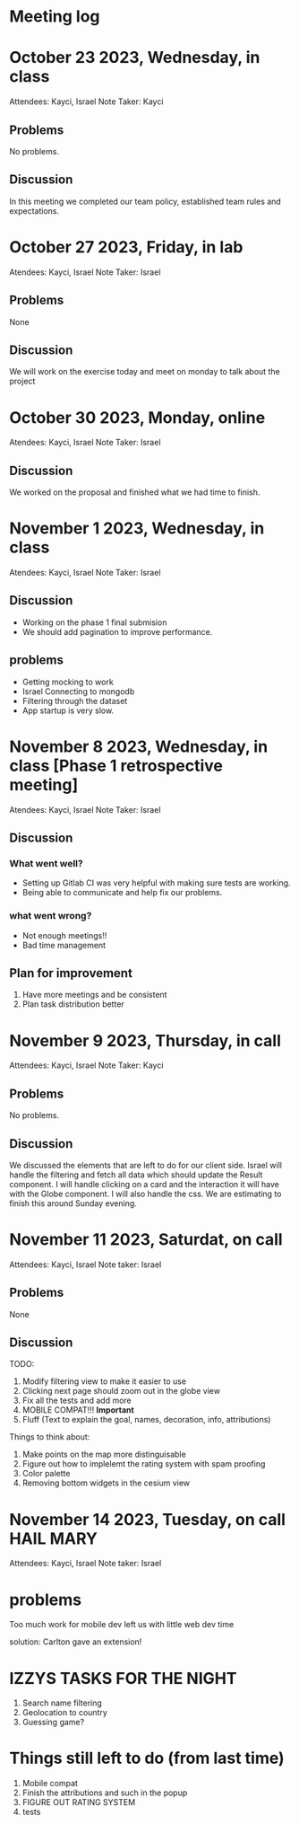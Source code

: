 # Meeting log

# October 23 2023, Wednesday, in class
Attendees: Kayci, Israel
Note Taker: Kayci

## Problems
No problems.

## Discussion
In this meeting we completed our team policy, established team rules and expectations.


# October 27 2023, Friday, in lab
Atendees: Kayci, Israel
Note Taker: Israel

## Problems
None

## Discussion
We will work on the exercise today and meet on monday to talk about the project

# October 30 2023, Monday, online
Atendees: Kayci, Israel
Note Taker: Israel

## Discussion
We worked on the proposal and finished what we had time to finish.

# November 1 2023, Wednesday, in class
Atendees: Kayci, Israel
Note Taker: Israel

## Discussion
- Working on the phase 1 final submision
- We should add pagination to improve performance.

## problems
- Getting mocking to work
- Israel Connecting to mongodb
- Filtering through the dataset
- App startup is very slow.

# November 8 2023, Wednesday, in class [Phase 1 retrospective meeting]
Atendees: Kayci, Israel
Note Taker: Israel

## Discussion

### What went well?
- Setting up Gitlab CI was very helpful with making sure tests are working.
- Being able to communicate and help fix our problems.

### what went wrong?
- Not enough meetings!! 
- Bad time management

## Plan for improvement
1. Have more meetings and be consistent
2. Plan task distribution better

# November 9 2023, Thursday, in call
Attendees: Kayci, Israel
Note Taker: Kayci

## Problems
No problems.

## Discussion
We discussed the elements that are left to do for our client side.
Israel will handle the filtering and fetch all data which should update the Result component.
I will handle clicking on a card and the interaction it will have with the Globe component. I will also handle the css.
We are estimating to finish this around Sunday evening.


# November 11 2023, Saturdat, on call
Attendees: Kayci, Israel
Note taker: Israel

## Problems
None 

## Discussion

TODO:
1. Modify filtering view to make it easier to use
2. Clicking next page should zoom out in the globe view
3. Fix all the tests and add more
4. MOBILE COMPAT!!! **Important**
5. Fluff (Text to explain the goal, names, decoration, info, attributions)

Things to think about:
1. Make points on the map more distinguisable
2. Figure out how to implelemt the rating system with spam proofing
3. Color palette
4. Removing bottom widgets in the cesium view



# November 14 2023, Tuesday, on call HAIL MARY
Attendees: Kayci, Israel
Note taker: Israel

# problems
Too much work for mobile dev left us with little web dev time

solution: Carlton gave an extension!

# IZZYS TASKS FOR THE NIGHT
1. Search name filtering
2. Geolocation to country
3. Guessing game?

# Things still left to do (from last time)
1. Mobile compat
2. Finish the attributions and such in the popup
3. FIGURE OUT RATING SYSTEM
4. tests

